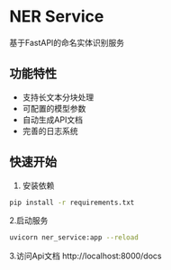 # NER Service

基于FastAPI的命名实体识别服务

## 功能特性

- 支持长文本分块处理
- 可配置的模型参数
- 自动生成API文档
- 完善的日志系统

## 快速开始

1. 安装依赖
```bash
pip install -r requirements.txt
```

2.启动服务
```bash
uvicorn ner_service:app --reload
```

3.访问Api文档
http://localhost:8000/docs